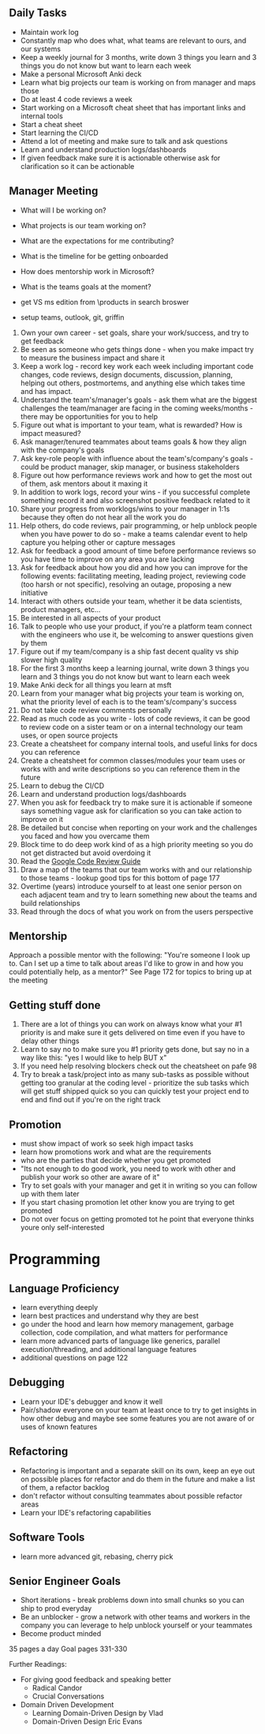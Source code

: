 
## Daily Tasks
- Maintain work log
- Constantly map who does what, what teams are relevant to ours, and our systems
- Keep a weekly journal for 3 months, write down 3 things you learn and 3 things you do not know but want to learn each week
- Make a personal Microsoft Anki deck
- Learn what big projects our team is working on from manager and maps those
- Do at least 4 code reviews a week
- Start working on a Microsoft cheat sheet that has important links and internal tools
- Start a cheat sheet 
- Start learning the CI/CD
- Attend a lot of meeting and make sure to talk and ask questions
- Learn and understand production logs/dashboards
- If given feedback make sure it is actionable otherwise ask for clarification so it can be actionable



## Manager Meeting
- What will I be working on?
- What projects is our team working on?
- What are the expectations for me contributing? 
- What is the timeline for be getting onboarded
- How does mentorship work in Microsoft?
- What is the teams goals at the moment?



- get VS ms edition from \\products in search broswer
- setup teams, outlook, git, griffin

1. Own your own career - set goals, share your work/success, and try to get feedback
2. Be seen as someone who gets things done - when you make impact try to measure the business impact and share it
3. Keep a work log - record key work each week including important code changes, code reviews, design documents, discussion, planning, helping out others, postmortems, and anything else which takes time and has impact.
4. Understand the team's/manager's goals - ask them what are the biggest challenges the team/manager are facing in the coming weeks/months - there may be opportunities for you to help
5. Figure out what is important to your team, what is rewarded? How is impact measured?
6. Ask manager/tenured teammates about teams goals & how they align with the company's goals
7. Ask key-role people with influence about the team's/company's goals - could be product manager, skip manager, or business stakeholders
8. Figure out how performance reviews work and how to get the most out of them, ask mentors about it maxing it
9. In addition to work logs, record your wins - if you successful complete something record it and also screenshot positive feedback related to it
10. Share your progress from worklogs/wins to your manager in 1:1s because they often do not hear all the work you do
11. Help others, do code reviews, pair programming, or help unblock people when you have power to do so - make a teams calendar event to help capture you helping other or capture messages
12. Ask for feedback a good amount of time before performance reviews so you have time to improve on any area you are lacking
13. Ask for feedback about how you did and how you can improve for the following events: facilitating meeting, leading project, reviewing code (too harsh or not specific), resolving an outage, proposing a new initiative
14. Interact with others outside your team, whether it be data scientists, product managers, etc... 
15. Be interested in all aspects of your product
16. Talk to people who use your product, if you're a platform team connect with the engineers who use it, be welcoming to answer questions given by them 
17. Figure out if my team/company is a ship fast decent quality vs ship slower high quality
18. For the first 3 months keep a learning journal, write down 3 things you learn and 3 things you do not know but want to learn each week
19. Make Anki deck for all things you learn at msft
20. Learn from your manager what big projects your team is working on, what the priority level of each is to the team's/company's success
21. Do not take code review comments personally
22. Read as much code as you write - lots of code reviews, it can be good to review code on a sister team or on a internal technology our team uses, or open source projects 
23. Create a cheatsheet for company internal tools, and useful links for docs you can reference
24. Create a cheatsheet for common classes/modules your team uses or works with and write descriptions so you can reference them in the future
25. Learn to debug the CI/CD 
26. Learn and understand production logs/dashboards
27. When you ask for feedback try to make sure it is actionable if someone says something vague ask for clarification so you can take action to improve on it
28. Be detailed but concise when reporting on your work and the challenges you faced and how you overcame them
29. Block time to do deep work kind of as a high priority meeting so you do not get distracted but avoid overdoing it
30. Read the [Google Code Review Guide](https://slab.com/library/examples/google-code-review/)
31. Draw a map of the teams that our team works with and our relationship to those teams - lookup good tips for this bottom of page 177
32. Overtime (years) introduce yourself to at least one senior person on each adjacent team and try to learn something new about the teams and build relationships
33. Read through the docs of what you work on from the users perspective 

## Mentorship
Approach a possible mentor with the following:
"You're someone I look up to. Can I set up a time to talk about areas I'd like to grow in and how you could potentially help, as a mentor?"
See Page 172 for topics to bring up at the meeting

## Getting stuff done
1. There are a lot of things you can work on always know what your #1 priority is and make sure it gets delivered on time even if you have to delay other things
2. Learn to say no to make sure you #1 priority gets done, but say no in a way like this: "yes I would like to help BUT x"
3. If you need help resolving blockers check out the cheatsheet on pafe 98
4. Try to break a task/project into as many sub-tasks as possible without getting too granular at the coding level - prioritize the sub tasks which will get stuff shipped quick so you can quickly test your project end to end and find out if you're on the right track


## Promotion
- must show impact of work so seek high impact tasks
- learn how promotions work and what are the requirements
- who are the parties that decide whether you get promoted
- "Its not enough to do good work, you need to work with other and publish your work so other are aware of it"
- Try to set goals with your manager and get it in writing so you can follow up with them later
- If you start chasing promotion let other know you are trying to get promoted
- Do not over focus on getting promoted tot he point that everyone thinks youre only self-interested

# Programming 

## Language Proficiency
- learn everything deeply
- learn best practices and understand why they are best
- go under the hood and learn how memory management, garbage collection, code compilation, and what matters for performance
- learn more advanced parts of language like generics, parallel execution/threading, and additional language features
- additional questions on page 122

## Debugging
- Learn your IDE's debugger and know it well
- Pair/shadow everyone on your team at least once to try to get insights in how other debug and maybe see some features you are not aware of or uses of known features

## Refactoring
- Refactoring is important and a separate skill on its own, keep an eye out on possible places for refactor and do them in the future and make a list of them, a refactor backlog
- don't refactor without consulting teammates about possible refactor areas
- Learn your IDE's refactoring capabilities

## Software Tools
- learn more advanced git, rebasing, cherry pick


## Senior Engineer Goals
- Short iterations - break problems down into small chunks so you can ship to prod everyday
- Be an unblocker - grow a network with other teams and workers in the company you can leverage to help unblock yourself or your teammates
- Become product minded


35 pages a day
Goal pages 331-330


Further Readings:
- For giving good feedback and speaking better
	- Radical Candor
	- Crucial Conversations
- Domain Driven Development
	- Learning Domain-Driven Design by Vlad
	- Domain-Driven Design Eric Evans
